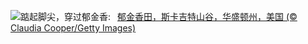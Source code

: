 ![](https://www.bing.com/th?id=OHR.SkagitValleyTulips_ZH-CN9034120306_UHD.jpg&w=1000)踮起脚尖，穿过郁金香:&nbsp;&ensp;[郁金香田，斯卡吉特山谷，华盛顿州，美国 (© Claudia Cooper/Getty Images)](https://www.bing.com/th?id=OHR.SkagitValleyTulips_ZH-CN9034120306_UHD.jpg)
<br><br/>
